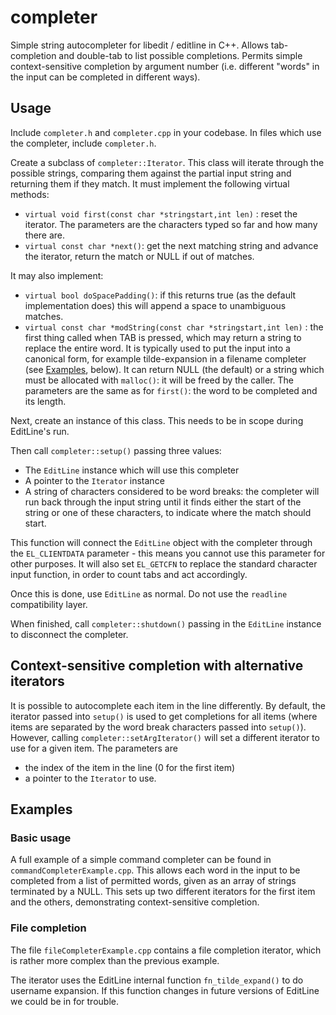 # completer
Simple string autocompleter for libedit / editline in C++. Allows tab-completion and double-tab to list possible completions.
Permits simple context-sensitive completion by argument number (i.e. different "words" in the input can be completed in different ways).

## Usage
Include `completer.h` and `completer.cpp` in your codebase. In files
which use the completer, include `completer.h`.

Create a subclass of `completer::Iterator`. This class will
iterate through the possible strings, comparing them against the partial input string and returning them
if they match.
It must implement the following virtual methods:
* `virtual void first(const char *stringstart,int len)` : reset the iterator. The parameters are the characters typed so far and how many there are.
* `virtual const char *next()`: get the next matching string and advance the iterator, return the match or NULL if out of matches.

It may also implement:
* `virtual bool doSpacePadding()`: if this returns true (as the default
implementation does) this will append a space to unambiguous matches.
* `virtual const char *modString(const char *stringstart,int len)` :
the first thing called when TAB is pressed, which may return a
string to replace the entire word. It is typically used to put the
input into a canonical form, for example tilde-expansion in a filename
completer (see [Examples](#Examples), below). It can return NULL
(the default) or a string which must be allocated with `malloc()`:
it will be freed by the caller. The parameters are the same
as for `first()`: the word to be completed and its length.

Next, create an instance of this class. This needs to be in scope
during EditLine's run.

Then call `completer::setup()` passing three values:
* The `EditLine` instance which will use this completer
* A pointer to the `Iterator` instance
* A string of characters considered to be word breaks: the completer
will run back through the input string until it finds either the start
of the string or one of these characters, to indicate where the match
should start.

This function will connect the `EditLine` object with the completer
through the `EL_CLIENTDATA` parameter - this means you cannot use
this parameter for other purposes. It will also set `EL_GETCFN` to
replace the standard character input function, in order to count tabs
and act accordingly.

Once this is done, use `EditLine` as normal. Do not use the `readline`
compatibility layer.

When finished, call `completer::shutdown()` passing in the `EditLine`
instance to disconnect the completer.

## Context-sensitive completion with alternative iterators
It is possible to autocomplete each item in the line differently.
By default, the iterator passed into `setup()` is used to get
completions for all items (where items are separated by
the word break characters passed into `setup()`).
However, calling `completer::setArgIterator()`
will set a different iterator to use for a given item. The parameters are
* the index of the item in the line (0 for the first item)
* a pointer to the `Iterator` to use.

## Examples

### Basic usage
A full example of a simple command completer can be found in
`commandCompleterExample.cpp`. This allows each word in the input
to be completed from a list of permitted words, given as an array 
of strings terminated by a NULL. This sets up two different iterators
for the first item and the others, demonstrating context-sensitive
completion.

### File completion
The file `fileCompleterExample.cpp` contains a file completion
iterator, which is rather more complex than the previous example.

The iterator uses the EditLine internal function
`fn_tilde_expand()` to do username expansion. If this function
changes in future versions of EditLine we could be in for trouble.
